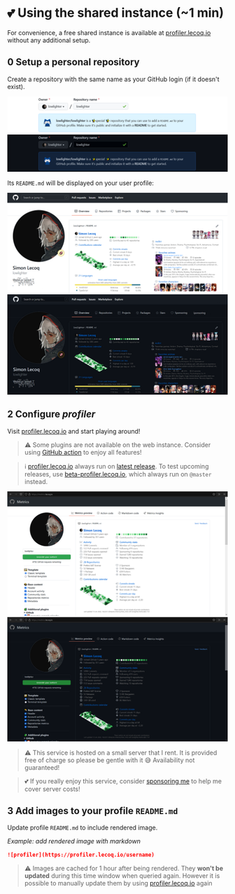 # 💕 Using the shared instance (~1 min)

For convenience, a free shared instance is available at [profiler.lecoq.io](https://profiler.lecoq.io) without any additional setup.

## 0️ Setup a personal repository

Create a repository with the same name as your GitHub login (if it doesn't exist).

![Setup personal repository](/.github/readme/imgs/setup_personal_repository.light.png#gh-light-mode-only)
![Setup personal repository](/.github/readme/imgs/setup_personal_repository.dark.png#gh-dark-mode-only)

Its `README.md` will be displayed on your user profile:

![GitHub Profile Example](/.github/readme/imgs/example_github_profile.light.png#gh-light-mode-only)
![GitHub Profile Example](/.github/readme/imgs/example_github_profile.dark.png#gh-dark-mode-only)

## 2️ Configure _profiler_

Visit [profiler.lecoq.io](https://profiler.lecoq.io) and start playing around!

> ⚠️ Some plugins are not available on the web instance. Consider using [GitHub action](https://github.com/marketplace/actions/profiler-embed) to enjoy all features!

> ℹ️ [profiler.lecoq.io](https://profiler.lecoq.io) always run on [latest release](https://github.com/nextlinux/profiler/releases/latest). To test upcoming releases, use [beta-profiler.lecoq.io](https://beta-profiler.lecoq.io), which always run on `@master` instead.

![profiler.lecoq.io](/.github/readme/imgs/setup_shared.light.png#gh-light-mode-only)
![profiler.lecoq.io](/.github/readme/imgs/setup_shared.dark.png#gh-dark-mode-only)

> ⚠️ This service is hosted on a small server that I rent. It is provided free of charge so please be gentle with it 😅 Availability not guaranteed!

> 💕 If you really enjoy this service, consider [sponsoring me](https://github.com/sponsors/nextlinux) to help me cover server costs!

## 3️ Add images to your profile `README.md`

Update profile `README.md` to include rendered image.

_Example: add rendered image with markdown_

```markdown
![profiler](https://profiler.lecoq.io/username)
```

> ⚠️ Images are cached for 1 hour after being rendered. They **won't be updated** during this time window when queried again. However it is possible to manually update them by using [profiler.lecoq.io](https://profiler.lecoq.io) again
